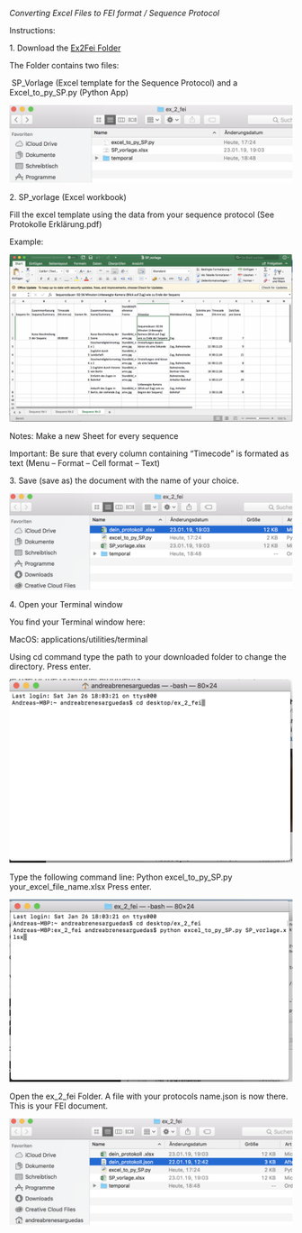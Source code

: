 *Converting Excel Files to FEI format / Sequence Protocol*

Instructions:

1\. Download the [Ex2Fei Folder](https://github.com/cemfi/FEI/raw/master/apps/Ex2FEI/Ex2FEI.zip)

The Folder contains two files:

 SP\_Vorlage (Excel template for the Sequence Protocol) and a Excel\_to\_py\_SP.py (Python App)

![Folder content](../../docs/Docs_FEI.png)

2\. SP\_vorlage (Excel workbook)

Fill the excel template using the data from your sequence protocol (See Protokolle Erklärung.pdf)

Example:

![Excel table](../../docs/Excel_example.png)


Notes: Make a new Sheet for every sequence

Important: Be sure that every column containing “Timecode” is formated as text (Menu – Format – Cell format – Text)

3\. Save (save as) the document with the name of your choice.

![image rename](../../docs/rename_template.png )

4\. Open your Terminal window

You find your Terminal window here:

MacOS: applications/utilities/terminal

Using cd command type the path to your downloaded folder to change the directory. Press enter.

![terminal cd](../../docs/cd_directory.png)

Type the following command line:
Python excel_to_py_SP.py your_excel_file_name.xlsx
Press enter.

![teminal command line](../../docs/command_line_ex2fei.png)

Open the ex_2_fei Folder.
A file with your protocols name.json is now there. This is your FEI document.


![Image json data](../../docs/json_data.png )
